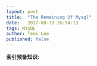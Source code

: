 ```yaml
---
layout: post
title:  "The Remaining Of Mysql"
date:   2017-08-10 16:54:13
tags: MYSQL
author: Temi Lee
published: false
---
```


**索引预备知识:**


